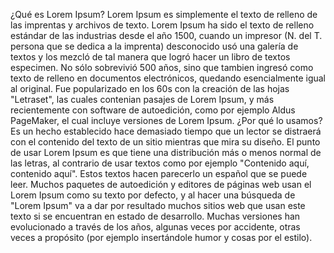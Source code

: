 ¿Qué es Lorem Ipsum?
Lorem Ipsum es simplemente el texto de relleno de las imprentas y archivos de texto. Lorem Ipsum ha sido el texto de
relleno estándar de las industrias desde el año 1500, cuando un impresor (N. del T. persona que se dedica a la
imprenta) desconocido usó una galería de textos y los mezcló de tal manera que logró hacer un libro de textos
especimen. No sólo sobrevivió 500 años, sino que tambien ingresó como texto de relleno en documentos electrónicos,
quedando esencialmente igual al original. Fue popularizado en los 60s con la creación de las hojas "Letraset", las
cuales contenian pasajes de Lorem Ipsum, y más recientemente con software de autoedición, como por ejemplo Aldus
PageMaker, el cual incluye versiones de Lorem Ipsum.
¿Por qué lo usamos?
Es un hecho establecido hace demasiado tiempo que un lector se distraerá con el contenido del texto de un sitio
mientras que mira su diseño. El punto de usar Lorem Ipsum es que tiene una distribución más o menos normal de las
letras, al contrario de usar textos como por ejemplo "Contenido aquí, contenido aquí". Estos textos hacen parecerlo un
español que se puede leer. Muchos paquetes de autoedición y editores de páginas web usan el Lorem Ipsum como su texto
por defecto, y al hacer una búsqueda de "Lorem Ipsum" va a dar por resultado muchos sitios web que usan este texto si
se encuentran en estado de desarrollo. Muchas versiones han evolucionado a través de los años, algunas veces por
accidente, otras veces a propósito (por ejemplo insertándole humor y cosas por el estilo).
